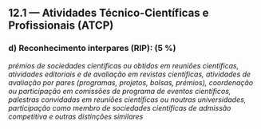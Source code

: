 ## 12.1 — Atividades **Técnico**-Científicas e **Profissionais** (ATCP) 

### d) Reconhecimento interpares (RIP): (5 %)

_prémios de sociedades científicas ou obtidos em reuniões científicas, atividades editoriais e de avaliação em revistas científicas, atividades de avaliação por pares (programas, projetos, bolsas, prémios), coordenação ou participação em comissões de programa de eventos científicos, palestras convidadas em reuniões científicas ou noutras universidades, participação como membro de sociedades científicas de admissão competitiva e outras distinções similares_
